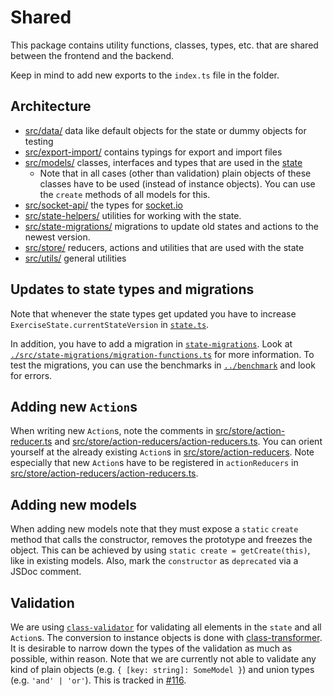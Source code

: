 # Shared

This package contains utility functions, classes, types, etc. that are shared between the frontend and the backend.

Keep in mind to add new exports to the `index.ts` file in the folder.

## Architecture

- [src/data/](./src/data) data like default objects for the state or dummy objects for testing
- [src/export-import/](./src/export-import/) contains typings for export and import files
- [src/models/](./src/models) classes, interfaces and types that are used in the [state](./src/state.ts)
    - Note that in all cases (other than validation) plain objects of these classes have to be used (instead of instance objects). You can use the `create` methods of all models for this.
- [src/socket-api/](./src/socket-api) the types for [socket.io](https://socket.io/docs/v4/typescript/)
- [src/state-helpers/](./src/state-helpers) utilities for working with the state.
- [src/state-migrations/](./src/state-migrations) migrations to update old states and actions to the newest version.
- [src/store/](./src/store) reducers, actions and utilities that are used with the state
- [src/utils/](./src/utils) general utilities

## Updates to state types and migrations

Note that whenever the state types get updated you have to increase `ExerciseState.currentStateVersion` in [`state.ts`](./src/state.ts).

In addition, you have to add a migration in [`state-migrations`](./src/state-migrations). Look at [`./src/state-migrations/migration-functions.ts`](./src/state-migrations/migration-functions.ts) for more information.
To test the migrations, you can use the benchmarks in [`../benchmark`](../benchmark) and look for errors.

## Adding new `Action`s

When writing new `Action`s, note the comments in [src/store/action-reducer.ts](./src/store/action-reducer.ts) and [src/store/action-reducers/action-reducers.ts](./src/store/action-reducers/action-reducers.ts).
You can orient yourself at the already existing `Action`s in [src/store/action-reducers](./src/store/action-reducers/).
Note especially that new `Action`s have to be registered in `actionReducers` in [src/store/action-reducers/action-reducers.ts](./src/store/action-reducers/action-reducers.ts).

## Adding new models

When adding new models note that they must expose a `static` `create` method that calls the constructor, removes the prototype and freezes the object.
This can be achieved by using `static create = getCreate(this)`, like in existing models.
Also, mark the `constructor` as `deprecated` via a JSDoc comment.

## Validation

We are using [`class-validator`](https://github.com/typestack/class-validator) for validating all elements in the `state` and all `Action`s.
The conversion to instance objects is done with [class-transformer](https://github.com/typestack/class-transformer).
It is desirable to narrow down the types of the validation as much as possible, within reason.
Note that we are currently not able to validate any kind of plain objects (e.g. `{ [key: string]: SomeModel }`) and union types (e.g. `'and' | 'or'`).
This is tracked in [#116](https://github.com/hpi-sam/digital-fuesim-manv/issues/116).
